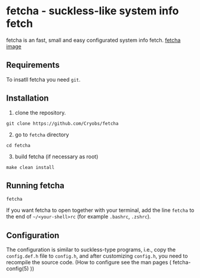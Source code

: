 # fetcha - suckless-like system info fetch
fetcha is an fast, small and easy configurated system info fetch.
[fetcha image](docs/img/fetcha.jpg)
## Requirements
To insatll fetcha you need `git`.
## Installation
1. clone the repository.
```
git clone https://github.com/Cryobs/fetcha
```
2. go to `fetcha` directory
```
cd fetcha
```
3. build fetcha (if necessary as root)
```
make clean install
```
## Running fetcha
```
fetcha
```
If you want fetcha to open together with your terminal, add the line `fetcha` to the end of `~/<your-shell>rc` (for example `.bashrc`, `.zshrc`).
## Configuration
The configuration is similar to suckless-type programs, i.e., copy the `config.def.h` file to `config.h`, and after customizing `config.h`, you need to recompile the source code. 
(How to configure see the man pages ( fetcha-config(5) ))
